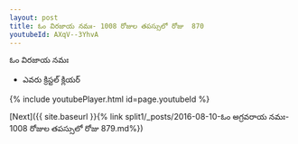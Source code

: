 ```yaml
---
layout: post
title: ఓం విరజాయ నమః- 1008 రోజుల తపస్సులో రోజు  870
youtubeId: AXqV--3YhvA
---
```

 
 
 ఓం విరజాయ నమః  
 
 -  ఎవరు క్రిస్టల్ క్లియర్ 
 
  
 
  
 
 
 
 
 
 


{% include youtubePlayer.html id=page.youtubeId %}
 
[Next]({{ site.baseurl }}{% link  split1/_posts/2016-08-10-ఓం అగ్రవరాయ నమః- 1008 రోజుల తపస్సులో రోజు  879.md%})
 
